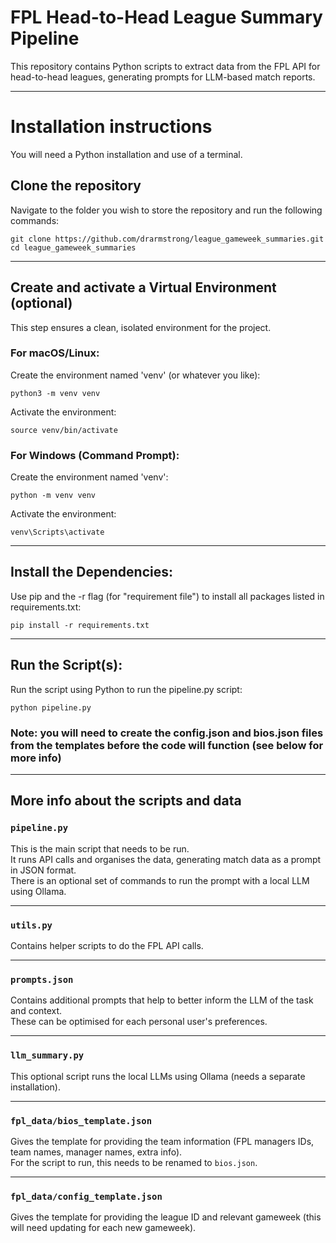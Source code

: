 # FPL Head-to-Head League Summary Pipeline

This repository contains Python scripts to extract data from the FPL API for head-to-head leagues, generating prompts for LLM-based match reports.

---

# Installation instructions

You will need a Python installation and use of a terminal.

## Clone the repository

Navigate to the folder you wish to store the repository and run the following commands:

```
git clone https://github.com/drarmstrong/league_gameweek_summaries.git
cd league_gameweek_summaries
```

---

## Create and activate a Virtual Environment (optional)

This step ensures a clean, isolated environment for the project.

### For macOS/Linux:

Create the environment named 'venv' (or whatever you like):

```
python3 -m venv venv
```

Activate the environment:

```
source venv/bin/activate
```

### For Windows (Command Prompt):

Create the environment named 'venv':

```
python -m venv venv
```

Activate the environment:

```
venv\Scripts\activate
```

---

## Install the Dependencies:

Use pip and the -r flag (for "requirement file") to install all packages listed in requirements.txt:

```
pip install -r requirements.txt
```

---

## Run the Script(s):

Run the script using Python to run the pipeline.py script:

```
python pipeline.py
```

### Note: you will need to create the config.json and bios.json files from the templates before the code will function (see below for more info)

---

## More info about the scripts and data

### `pipeline.py`

This is the main script that needs to be run.  
It runs API calls and organises the data, generating match data as a prompt in JSON format.  
There is an optional set of commands to run the prompt with a local LLM using Ollama.

---

### `utils.py`

Contains helper scripts to do the FPL API calls.

---

### `prompts.json`

Contains additional prompts that help to better inform the LLM of the task and context.  
These can be optimised for each personal user's preferences.

---

### `llm_summary.py`

This optional script runs the local LLMs using Ollama (needs a separate installation).

---

### `fpl_data/bios_template.json`

Gives the template for providing the team information (FPL managers IDs, team names, manager names, extra info).  
For the script to run, this needs to be renamed to `bios.json`.

---

### `fpl_data/config_template.json`

Gives the template for providing the league ID and relevant gameweek (this will need updating for each new gameweek).

